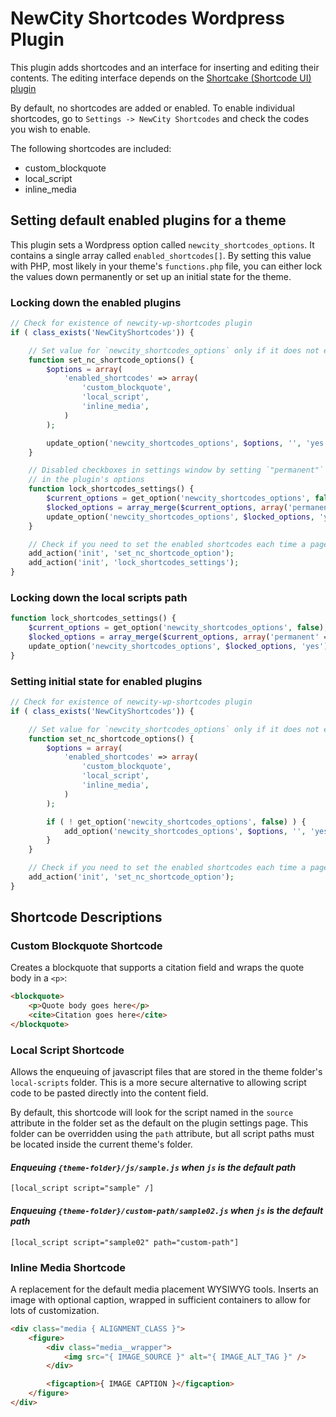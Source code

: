 # NewCity Shortcodes Wordpress Plugin

This plugin adds shortcodes and an interface for inserting and editing their contents.
The editing interface depends on the [Shortcake (Shortcode UI) plugin](https://wordpress.org/plugins/shortcode-ui/)

By default, no shortcodes are added or enabled. To enable individual shortcodes, go to `Settings -> NewCity Shortcodes` and check the codes you wish to enable.

The following shortcodes are included:

* custom_blockquote
* local_script
* inline_media

## Setting default enabled plugins for a theme

This plugin sets a Wordpress option called `newcity_shortcodes_options`. It contains
a single array called `enabled_shortcodes[]`. By setting this value with PHP, most likely
in your theme's `functions.php` file, you can either lock the values down permanently or
set up an initial state for the theme.

### Locking down the enabled plugins

```PHP
// Check for existence of newcity-wp-shortcodes plugin
if ( class_exists('NewCityShortcodes')) {

    // Set value for `newcity_shortcodes_options` only if it does not exist yet
    function set_nc_shortcode_options() {
        $options = array(
            'enabled_shortcodes' => array(
                'custom_blockquote',
                'local_script',
                'inline_media',
            )
        );

        update_option('newcity_shortcodes_options', $options, '', 'yes');
    }

    // Disabled checkboxes in settings window by setting `"permanent"` to `true`
    // in the plugin's options
    function lock_shortcodes_settings() {
        $current_options = get_option('newcity_shortcodes_options', false);
        $locked_options = array_merge($current_options, array('permanent' => array('enabled_plugins')));
        update_option('newcity_shortcodes_options', $locked_options, 'yes');
    }

    // Check if you need to set the enabled shortcodes each time a page loads
    add_action('init', 'set_nc_shortcode_option');
    add_action('init', 'lock_shortcodes_settings');
}
```

### Locking down the local scripts path

```PHP
function lock_shortcodes_settings() {
    $current_options = get_option('newcity_shortcodes_options', false);
    $locked_options = array_merge($current_options, array('permanent' => array('script_path')));
    update_option('newcity_shortcodes_options', $locked_options, 'yes');
}
```

### Setting initial state for enabled plugins

```PHP
// Check for existence of newcity-wp-shortcodes plugin
if ( class_exists('NewCityShortcodes')) {

    // Set value for `newcity_shortcodes_options` only if it does not exist yet
    function set_nc_shortcode_options() {
        $options = array(
            'enabled_shortcodes' => array(
                'custom_blockquote',
                'local_script',
                'inline_media',
            )
        );

        if ( ! get_option('newcity_shortcodes_options', false) ) {
            add_option('newcity_shortcodes_options', $options, '', 'yes');
        }
    }

    // Check if you need to set the enabled shortcodes each time a page loads
    add_action('init', 'set_nc_shortcode_option');
}
```


## Shortcode Descriptions

### Custom Blockquote Shortcode

Creates a blockquote that supports a citation field and wraps the quote body in a `<p>`:

```HTML
<blockquote>
    <p>Quote body goes here</p>
    <cite>Citation goes here</cite>
</blockquote>
```

### Local Script Shortcode

Allows the enqueuing of javascript files that are stored in the theme folder's `local-scripts` folder.
This is a more secure alternative to allowing script code to be pasted directly into the content field.

By default, this shortcode will look for the script named in the `source` attribute in the folder set
as the default on the plugin settings page. This folder can be overridden using the `path` attribute,
but all script paths must be located inside the current theme's folder.

#### *Enqueuing `{theme-folder}/js/sample.js` when `js` is the default path*

```
[local_script script="sample" /]
```

#### *Enqueuing `{theme-folder}/custom-path/sample02.js` when `js` is the default path*

```
[local_script script="sample02" path="custom-path"]
```

### Inline Media Shortcode

A replacement for the default media placement WYSIWYG tools. Inserts an image with optional caption,
wrapped in sufficient containers to allow for lots of customization.

```HTML
<div class="media { ALIGNMENT_CLASS }">
    <figure>
        <div class="media__wrapper">
            <img src="{ IMAGE_SOURCE }" alt="{ IMAGE_ALT_TAG }" />
        </div>

        <figcaption>{ IMAGE CAPTION }</figcaption>
    </figure>
</div>
```